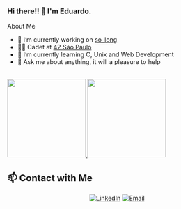 ### Hi there!! 👋 I'm Eduardo. 

About Me

- 🔭 I’m currently working on [so_long](https://github.com/dumendes99/epikong)
- 👨‍🎓 Cadet at [42 São Paulo](https://www.42sp.org.br/)
- 🌱 I’m currently learning C, Unix and Web Development
- 💬 Ask me about anything, it will a pleasure to help

<br/>

<a href="https://github.com/dumendes99">
  <img height="180em" src="https://github-readme-stats.vercel.app/api?username=dumendes99&theme=tokyonight&show_icons=true" />
  <img height="180em" src="https://github-readme-stats.vercel.app/api/top-langs/?username=dumendes99&theme=tokyonight&layout=compact" />
</a>

## 📫 Contact with Me
<p align="center">
<a href="https://www.linkedin.com/in/eduardo-lima-mendes-652a52213/"><img alt="LinkedIn" src="https://img.shields.io/badge/LinkedIn-Eduardo%20Mendes%20-blue?style=flat-square&logo=linkedin"></a>
<a href="mailto:eduardomendes.dev@gmail.com"><img alt="Email" src="https://img.shields.io/badge/Email-eduardomendes.dev@gmail.com-blue?style=flat-square&logo=gmail"></a>
</p>
